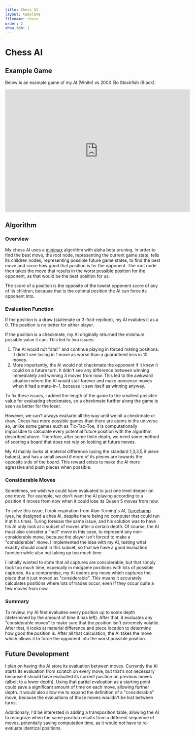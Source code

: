 ```yaml
---
title: Chess AI
layout: template
filename: chess
order: 2
show_tab: 1
--- 
```


# Chess AI

## Example Game
Below is an example game of my AI (White) vs 2000 Elo Stockfish (Black):

<iframe src="https://lichess.org/embed/BHLqEa1J#0?theme=auto&bg=auto"
width=600 height=397 frameborder=0></iframe>

## Algorithm

### Overview
My chess AI uses a [minimax](https://en.wikipedia.org/wiki/Minimax) algorithm with alpha beta pruning. In order to find the best move, the root node, representing the current game state, tells its children nodes, representing possible future game states, to find the best move and score how good that position is for the opponent. The root node then takes the move that results in the worst possible position for the opponent, as that would be the best position for us.

The score of a position is the opposite of the lowest opponent score of any of its children, because that is the optimal position the AI can force its opponent into.

### Evaluation Function
If the position is a draw (stalemate or 3-fold-repition), my AI evalutes it as a 0. The position is no better for either player.

If the position is a checkmate, my AI originally returned the minimum possible value it can. This led to two issues:

1. The AI would not "stall" and continue playing in forced mating positions. It didn't see losing in 1 move as worse than a guaranteed loss in 10 moves.
2. More importantly, the AI would not checkmate the opponent if it knew it could on a future turn. It didn't see any difference between winning immediately and winning 3 moves from now. This led to the awkward situation where the AI would stall forever and make nonsense moves when it had a mate-in-1, because it saw itself as winning anyway.

To fix these issues, I added the length of the game to the smallest possible value for evaluating checkmates, so a checkmate further along the game is seen as better for the loser.

However, we can't always evaluate all the way until we hit a checkmate or draw. Chess has more possible games than there are atoms in the universe so, unlike some games such as Tic-Tac-Toe, it is computationally impossible to calculate every potential future position with the algorithm described above. Therefore, after some finite depth, we need some method of scoring a board that does not rely on looking at future moves.

My AI mainly looks at material difference (using the standard 1,3,3,5,9 piece balues), and has a small award if more of its pieces are towards the opposite side of the board. This reward exists to make the AI more agressive and push pieces when possible.

### Considerable Moves
Sometimes, we wish we could have evaluated to just one level deeper on one move. For example, we don't want the AI playing according to a position 4 moves from now when it could lose its Queen 5 moves from now.

To solve this issue, I took inspiration from Alan Turning's AI, [Turochamp](https://en.wikipedia.org/wiki/Turochamp) (yes, he designed a ches AI, despite there being no computer that could run it at his time). Turing foresaw the same issue, and his solution was to have his AI only look at a subset of moves after a certain depth. Of course, the AI must also consider a "null" move in this case, to represent any non-considerable move, because the player isn't forced to make a "considerable" move. I implemented the idea with my AI, testing what exactly should count in this subset, so that we have a good evaluation function while also not taking up too much time.

I initially wanted to state that all captures are considerable, but that simply took too much time, espeically in midgame positions with lots of possible captures. As a compromise, my AI deems any move which captures the piece that it just moved as "considerable". This means it accurately calculates positions where lots of trades occur, even if they occur quite a few moves from now.

### Summary
To review, my AI first evaluates every position up to some depth (determined by the amount of time it has left). After that, it evaluates any "considerable moves" to make sure that the position isn't extremely volatile. After that, it looks at material difference and piece location to determine how good the position is. After all that calculation, the AI takes the move which allows it to force the opponent into the worst possible position.

## Future Development
I plan on having the AI store its evaluation between moves. Currently the AI starts its evaluation from scratch on every move, but that's not necessary because it should have evaluated its current position on previous moves (albeit to a lower depth). Using that partial evaluation as a starting point could save a significant amount of time on each move, allowing further depth. It would also allow me to expand the definition of a "considerable" move, because the evaluations of those moves wouldn't be lost between turns.

Additionally, I'd be interested in adding a transposition table, allowing the AI to recognize when the same position results from a different sequence of moves, potentially saving computation time, as it would not have to re-evaluate identical positions.
